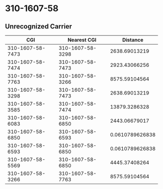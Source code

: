 # 310-1607-58
## Unrecognized Carrier


| CGI | Nearest CGI | Distance |
|-----|-------------|----------|
| 310-1607-58-7473 | 310-1607-58-3298 | 2638.69013219 |
| 310-1607-58-7474 | 310-1607-58-7473 | 2923.43066256 |
| 310-1607-58-7763 | 310-1607-58-3266 | 8575.59104564 |
| 310-1607-58-3298 | 310-1607-58-7473 | 2638.69013219 |
| 310-1607-58-3585 | 310-1607-58-7474 | 13879.3286328 |
| 310-1607-58-6083 | 310-1607-58-6850 | 2443.06679017 |
| 310-1607-58-6850 | 310-1607-58-6593 | 0.0610789626838 |
| 310-1607-58-6593 | 310-1607-58-6850 | 0.0610789626838 |
| 310-1607-58-5569 | 310-1607-58-6850 | 4445.37408264 |
| 310-1607-58-3266 | 310-1607-58-7763 | 8575.59104564 |
